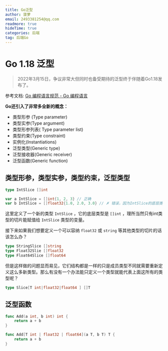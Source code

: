 ```yaml
---
title: Go泛型
author: 菠萝
email: 2493381254@qq.com
readmore: true
hideTime: true
categories: 后端
tag: 后端Go
---
```




# Go 1.18 泛型

> 2022年3月15日，争议非常大但同时也备受期待的泛型终于伴随着Go1.18发布了。

参考文档: [Go 编程语言规范 - Go 编程语言](https://go.dev/ref/spec)



<!-- more -->

**Go还引入了非常多全新的概念：**

- 类型形参 (Type parameter)
- 类型实参(Type argument)
- 类型形参列表( Type parameter list)
- 类型约束(Type constraint)
- 实例化(Instantiations)
- 泛型类型(Generic type)
- 泛型接收器(Generic receiver)
- 泛型函数(Generic function)



## 类型形参，类型实参，类型约束，泛型类型



~~~go
type IntSlice []int

var a IntSlice = []int{1, 2, 3} // 正确
var b IntSlice = []float32{1.0, 2.0, 3.0} // ✗ 错误，因为IntSlice的底层类型是[]int，浮点类型的切片无法赋值
~~~

这里定义了一个新的类型 `IntSlice` ，它的底层类型是 `[]int` ，理所当然只有int类型的切片能赋值给 `IntSlice` 类型的变量。

接下来如果我们想要定义一个可以容纳 `float32` 或 `string` 等其他类型的切片的话该怎么办？

~~~go
type StringSlice []string
type Float32Slie []float32
type Float64Slice []float64
~~~

但是这样做的问题显而易见，它们结构都是一样的只是成员类型不同就需要重新定义这么多新类型。那么有没有一个办法能只定义一个类型就能代表上面这所有的类型呢？

~~~Go
type Slice[T int|float32|float64 ] []T
~~~



## 泛型函数

~~~go
func Add(a int, b int) int {
    return a + b
}

func Add[T int | float32 | float64](a T, b T) T {
    return a + b
}
~~~